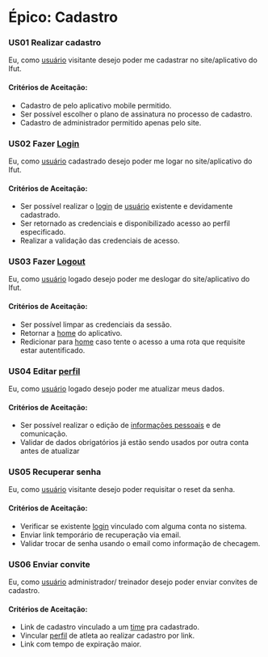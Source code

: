 # Épico: Cadastro


### US01 Realizar cadastro 

Eu,  como <a href="../../modelagem/lexico/#usuario">usuário</a> visitante desejo poder me cadastrar no site/aplicativo do Ifut.

#### Critérios de Aceitação:
- Cadastro de pelo aplicativo mobile permitido.
- Ser possível escolher o plano de assinatura no processo de cadastro.
- Cadastro de administrador permitido apenas pelo site.
  
### US02 Fazer <a href="../../modelagem/lexico/#login">Login</a>

Eu,  como <a href="../../modelagem/lexico/#usuario">usuário</a> cadastrado desejo poder me logar no site/aplicativo do Ifut.

#### Critérios de Aceitação:
- Ser possível realizar o <a href="../../modelagem/lexico/#login">login</a> de <a href="../../modelagem/lexico/#usuario">usuário</a> existente e devidamente cadastrado.
- Ser retornado as credenciais e disponibilizado acesso ao perfil especificado.
- Realizar a validação das credenciais de acesso.
  


### US03 Fazer <a href="../../modelagem/lexico/#logout">Logout</a>

Eu,  como <a href="../../modelagem/lexico/#usuario">usuário</a> logado desejo poder me deslogar do site/aplicativo do Ifut.

#### Critérios de Aceitação:
- Ser possível limpar as credenciais da sessão.
- Retornar a <a href="../../modelagem/lexico/#home">home</a> do aplicativo.
- Redicionar para <a href="../../modelagem/lexico/#home">home</a> caso tente o acesso a uma rota que requisite estar autentificado.

### US04 Editar <a href="../../modelagem/lexico/#perfil">perfil</a> 

Eu,  como <a href="../../modelagem/lexico/#usuario">usuário</a> logado desejo poder me atualizar meus dados.

#### Critérios de Aceitação:
- Ser possível realizar o edição de <a href="../../modelagem/lexico/#informacoes-pessoais">informações pessoais</a> e de comunicação.
- Validar de dados obrigatórios já estão sendo usados por outra conta antes de atualizar
  
  
### US05 Recuperar senha

Eu,  como <a href="../../modelagem/lexico/#usuario">usuário</a> visitante desejo poder requisitar o reset da senha.

#### Critérios de Aceitação:
- Verificar se existente <a href="../../modelagem/lexico/#login">login</a> vinculado com alguma conta no sistema.
- Enviar link temporário de recuperação via email.
- Validar trocar de senha usando o email como informação de checagem.
  

### US06 Enviar convite

Eu,  como <a href="../../modelagem/lexico/#usuario">usuário</a> administrador/ treinador desejo poder enviar convites de cadastro.

#### Critérios de Aceitação:
- Link de cadastro vinculado a um <a href="../../modelagem/lexico/#Time">time</a> pra cadastrado.
- Vincular <a href="../../modelagem/lexico/#perfil">perfil</a> de atleta ao realizar cadastro por link.
- Link com tempo de expiração maior.